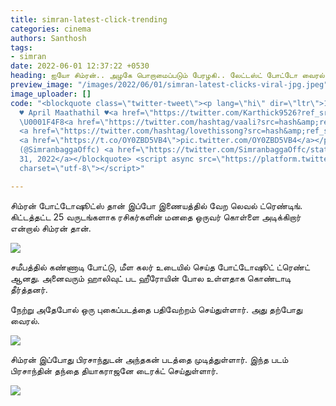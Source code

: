 ```yaml
---
title: simran-latest-click-trending
categories: cinema
authors: Santhosh
tags:
- simran
date: 2022-06-01 12:37:22 +0530
heading: ஐயோ சிம்ரன்.. அழகே பொறாமைப்படும் பேரழகி.. லேட்டஸ்ட் போட்டோ வைரல்..!
preview_image: "/images/2022/06/01/simran-latest-clicks-viral-jpg.jpeg"
image_uploader: []
code: "<blockquote class=\"twitter-tweet\"><p lang=\"hi\" dir=\"ltr\">1999 to 2022
  ♥️ April Maathathil ♥️<a href=\"https://twitter.com/Karthick9526?ref_src=twsrc%5Etfw\">@Karthick9526</a>
  \U0001F4F8<a href=\"https://twitter.com/hashtag/vaali?src=hash&amp;ref_src=twsrc%5Etfw\">#vaali</a>
  <a href=\"https://twitter.com/hashtag/lovethissong?src=hash&amp;ref_src=twsrc%5Etfw\">#lovethissong</a>
  <a href=\"https://t.co/OY0ZBD5VB4\">pic.twitter.com/OY0ZBD5VB4</a></p>&mdash; Simran
  (@SimranbaggaOffc) <a href=\"https://twitter.com/SimranbaggaOffc/status/1531628987704758273?ref_src=twsrc%5Etfw\">May
  31, 2022</a></blockquote> <script async src=\"https://platform.twitter.com/widgets.js\"
  charset=\"utf-8\"></script>"

---
```


சிம்ரன் போட்டோஷூட்ஸ் தான் இப்போ இணையத்தில் வேற லெவல் ட்ரெண்டிங். கிட்டத்தட்ட 25 வருடங்களாக ரசிகர்களின் மனதை ஒருவர் கொள்ளை அடிக்கிறார் என்றால் சிம்ரன் தான்.

![](/images/2022/06/01/simran-latest-3-jpg.jpeg)

சமீபத்தில் கண்ணாடி போட்டு, மீள கலர் உடையில் செய்த போட்டோஷூட் ட்ரெண்ட் ஆனது. அனைவரும் ஹாலிவுட் பட ஹீரோயின் போல உள்ளதாக கொண்டாடி தீர்த்தனர்.

நேற்று அதேபோல் ஒரு புகைப்படத்தை பதிவேற்றம் செய்துள்ளார். அது தற்போது வைரல்.

![](/images/2022/06/01/simran-latest-1-jpg.jpeg)

சிம்ரன் இப்போது பிரசாந்துடன் அந்தகன் படத்தை முடித்துள்ளார். இந்த படம் பிரசாந்தின் தந்தை தியாகராஜனே டைரக்ட் செய்துள்ளார்.

![](/images/2022/06/01/simran-latest-2-jpg.jpeg)
